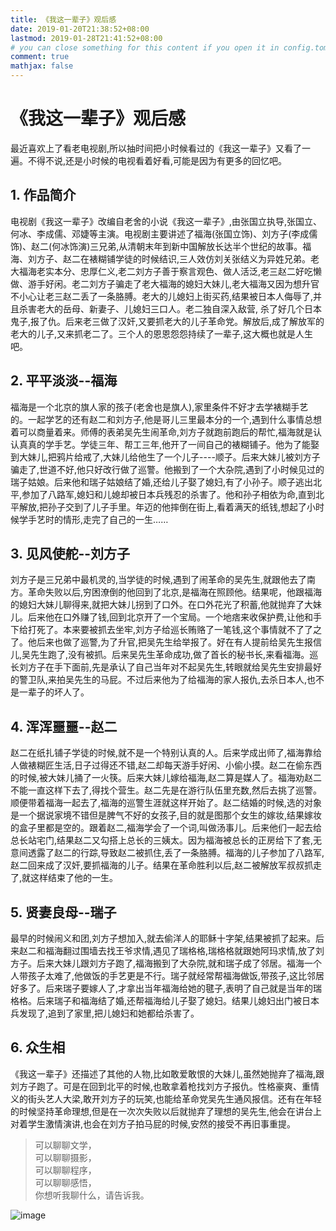 ```yaml
---
title: 《我这一辈子》观后感
date: 2019-01-20T21:38:52+08:00
lastmod: 2019-01-28T21:41:52+08:00
# you can close something for this content if you open it in config.toml.
comment: true
mathjax: false
---
```



# 《我这一辈子》观后感

最近喜欢上了看老电视剧,所以抽时间把小时候看过的《我这一辈子》又看了一遍。不得不说,还是小时候的电视看着好看,可能是因为有更多的回忆吧。

## 1. 作品简介

电视剧《我这一辈子》改编自老舍的小说《我这一辈子》,由张国立执导,张国立、何冰、李成儒、邓婕等主演。电视剧主要讲述了福海(张国立饰)、刘方子(李成儒饰)、赵二(何冰饰演)三兄弟,从清朝末年到新中国解放长达半个世纪的故事。福海、刘方子、赵二在裱糊铺学徒的时候结识,三人效仿刘关张结义为异姓兄弟。老大福海老实本分、忠厚仁义,老二刘方子善于察言观色、做人活泛,老三赵二好吃懒做、游手好闲。老二刘方子骗走了老大福海的媳妇大妹儿,老大福海又因为想升官不小心让老三赵二丢了一条胳膊。老大的儿媳妇上街买药,结果被日本人侮辱了,并且杀害老大的岳母、新妻子、儿媳妇三口人。老二独自深入敌营, 杀了好几个日本鬼子,报了仇。后来老三做了汉奸,又要抓老大的儿子革命党。解放后,成了解放军的老大的儿子,又来抓老二了。三个人的恩恩怨怨持续了一辈子,这大概也就是人生吧。

## 2. 平平淡淡--福海

福海是一个北京的旗人家的孩子(老舍也是旗人),家里条件不好才去学裱糊手艺的。一起学艺的还有赵二和刘方子,他是哥儿三里最本分的一个,遇到什么事情总想着可以商量着来。师傅的表弟吴先生闹革命,刘方子就跑前跑后的帮忙,福海就是认认真真的学手艺。学徒三年、帮工三年,他开了一间自己的裱糊铺子。他为了能娶到大妹儿,把鸦片给戒了,大妹儿给他生了一个儿子----顺子。后来大妹儿被刘方子骗走了,世道不好,他只好改行做了巡警。他搬到了一个大杂院,遇到了小时候见过的瑞子姑娘。后来他和瑞子姑娘结了婚,还给儿子娶了媳妇,有了小孙子。顺子逃出北平,参加了八路军,媳妇和儿媳却被日本兵残忍的杀害了。他和孙子相依为命,直到北平解放,把孙子交到了儿子手里。年迈的他摔倒在街上,看着满天的纸钱,想起了小时候学手艺时的情形,走完了自己的一生……

## 3. 见风使舵--刘方子

刘方子是三兄弟中最机灵的,当学徒的时候,遇到了闹革命的吴先生,就跟他去了南方。革命失败以后,穷困潦倒的他回到了北京,是福海在照顾他。结果呢，他跟福海的媳妇大妹儿聊得来,就把大妹儿拐到了口外。在口外花光了积蓄,他就抛弃了大妹儿。后来他在口外赚了钱,回到北京开了一个宝局。一个地痞来收保护费,让他和手下给打死了。本来要被抓去坐牢,刘方子给巡长贿赂了一笔钱,这个事情就不了了之了。他后来也做了巡警,为了升官,把吴先生给举报了。好在有人提前给吴先生报信儿,吴先生跑了,没有被抓。后来吴先生革命成功,做了首长的秘书长,来看福海。巡长刘方子在手下面前,先是承认了自己当年对不起吴先生,转眼就给吴先生安排最好的警卫队,来拍吴先生的马屁。不过后来他为了给福海的家人报仇,去杀日本人,也不是一辈子的坏人了。

## 4. 浑浑噩噩--赵二

赵二在纸扎铺子学徒的时候,就不是一个特别认真的人。后来学成出师了,福海靠给人做裱糊匠生活,日子过得还不错,赵二却每天游手好闲、小偷小摸。赵二在偷东西的时候,被大妹儿捅了一火筷。后来大妹儿嫁给福海,赵二算是媒人了。福海劝赵二不能一直这样下去了,得找个营生。赵二先是在游行队伍里充数,然后去挑了巡警。顺便带着福海一起去了,福海的巡警生涯就这样开始了。赵二结婚的时候,选的对象是一个据说家境不错但是脾气不好的女孩子,目的就是图那个女生的嫁妆,结果嫁妆的盒子里都是空的。跟着赵二,福海学会了一个词,叫做汤事儿。后来他们一起去给总长站宅门,结果赵二又勾搭上总长的三姨太。因为福海被总长的正房给下了套,无意间透露了赵二的行踪,导致赵二被抓住,丢了一条胳膊。福海的儿子参加了八路军,赵二回来成了汉奸,要抓福海的儿子。结果在革命胜利以后,赵二被解放军叔叔抓走了,就这样结束了他的一生。

## 5. 贤妻良母--瑞子

最早的时候闹义和团,刘方子想加入,就去偷洋人的耶稣十字架,结果被抓了起来。后来赵二和福海翻过围墙去找王爷求情,遇见了瑞格格,瑞格格就跟她阿玛求情,放了刘方子。后来大妹儿跟刘方子跑了,福海搬到了大杂院,就和瑞子成了邻居。福海一个人带孩子太难了,他做饭的手艺更是不行。瑞子就经常帮福海做饭,带孩子,这比邻居好多了。后来瑞子要嫁人了,才拿出当年福海给她的毽子,表明了自己就是当年的瑞格格。后来瑞子和福海结了婚,还帮福海给儿子娶了媳妇。结果儿媳妇出门被日本兵发现了,追到了家里,把儿媳妇和她都给杀害了。

## 6. 众生相

《我这一辈子》还描述了其他的人物,比如敢爱敢恨的大妹儿,虽然她抛弃了福海,跟刘方子跑了。可是在回到北平的时候,也敢拿着枪找刘方子报仇。性格豪爽、重情义的街头艺人大梁,敢开刘方子的玩笑,也能给革命党吴先生通风报信。还有在年轻的时候坚持革命理想,但是在一次次失败以后就抛弃了理想的吴先生,他会在讲台上对着学生激情演讲,也会在刘方子拍马屁的时候,安然的接受不再旧事重提。

> 可以聊聊文学，   
> 可以聊聊摄影，   
> 可以聊聊程序，   
> 可以聊聊感悟，   
> 你想听我聊什么，请告诉我。

![image](https://mmbiz.qpic.cn/mmbiz_jpg/IDHaWiaS8DJpDWaY4ZNTpQR4riciaVTEqPkpwGNwbmUxHUjv8licNxNlD9IEia7rCb8KYibdRWCiamYGRfetNW1CyqWTQ/0?wx_fmt=jpeg)